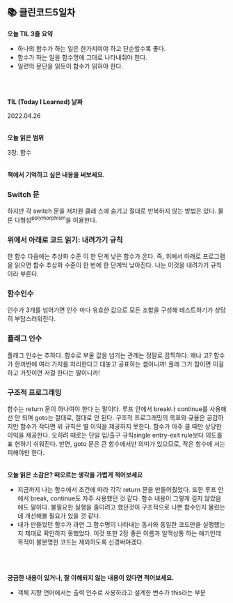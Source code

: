 ## 📚 클린코드5일차

**오늘 TIL 3줄 요약**

-  하나의 함수가 하는 일은 한가지여야 하고 단순할수록 좋다.
-  함수가 하는 일을 함수명에 그대로 나타내줘야 한다.
-  일련의 문단을 읽듯이 함수가 읽혀야 한다.
<br/>  
<br/>  

**TIL (Today I Learned) 날짜**

2022.04.26
<br/>
<br/>  

**오늘 읽은 범위**

3장. 함수
<br/>
<br/>  

**책에서 기억하고 싶은 내용을 써보세요.**
### Switch 문
하지만 각 switch 문을 저차원 클래 스에 숨기고 절대로 반복하지 않는 방법은 있다. 물론 다형성<sup>polymorphism</sup>을 이용한다.

### 위에서 아래로 코드 읽기: 내려가기 규칙
한 함수 다음에는 추상화 수준 이 한 단계 낮은 함수가 온다. 즉, 위에서 아래로 프로그램을 읽으면 함수 추상화 수준이 한 번에 한 단계씩 낮아진다. 나는 이것을 내려가기 규칙이라 부른다.

### 함수인수
인수가 3개를 넘어가면 인수 마다 유효한 값으로 모든 조합을 구성해 테스트하기가 상당히 부담스러워진다.

### 플래그 인수
플래그 인수는 추하다. 함수로 부울 값을 넘기는 관례는 정말로 끔찍하다. 왜냐 고? 함수가 한꺼번에 여러 가지를 처리한다고 대놓고 공표하는 셈이니까! 플래 그가 참이면 이걸 하고 거짓이면 저걸 한다는 말이니까!

### 구조적 프로그래밍
함수는 return 문이 하나여야 한다 는 말이다. 루프 안에서 break나 continue를 사용해선 안 되며 goto는 절대로, 절대로 안 된다. 구조적 프로그래밍의 목표와 규율은 공감하지만 함수가 작다면 위 규칙은 별 이익을 제공하지 못한다. 함수가 아주 클 때만 상당한 이익을 제공한다.
오히려 때로는 단일 입/출구 규칙single entry-exit rule보다 의도를 표 현하기 쉬워진다. 반면, goto 문은 큰 함수에서만 의미가 있으므로, 작은 함수에 서는 피해야만 한다.
<br/>
<br/>

**오늘 읽은 소감은? 떠오르는 생각을 가볍게 적어보세요**
- 지금까지 나는 함수에서 조건에 따라 각각 return 문을 만들어줬었다. 또한 루프 안에서 break, continue도 자주 사용했던 것 같다. 함수 내용이 그렇게 길지 않았음에도 말이다. 불필요한 실행을 줄이려고 했던것이 구조적으로 나쁜 함수인지 몰랐는데 개선해볼 필요가 있을 것 같다.
- 내가 만들었던 함수가 과연 그 함수명이 나타내는 동사와 동일한 코드만을 실행했는지 제대로 확인하지 못했었다. 이것 또한 2장 좋은 이름과 일맥상통 하는 얘기인데 목적이 불분명한 코드는 제외하도록 신경써야겠다.
<br/>
<br/>

**궁금한 내용이 있거나, 잘 이해되지 않는 내용이 있다면 적어보세요.**
- 객체 지향 언어에서는 출력 인수로 사용하라고 설계한 변수가 this라는 부분


